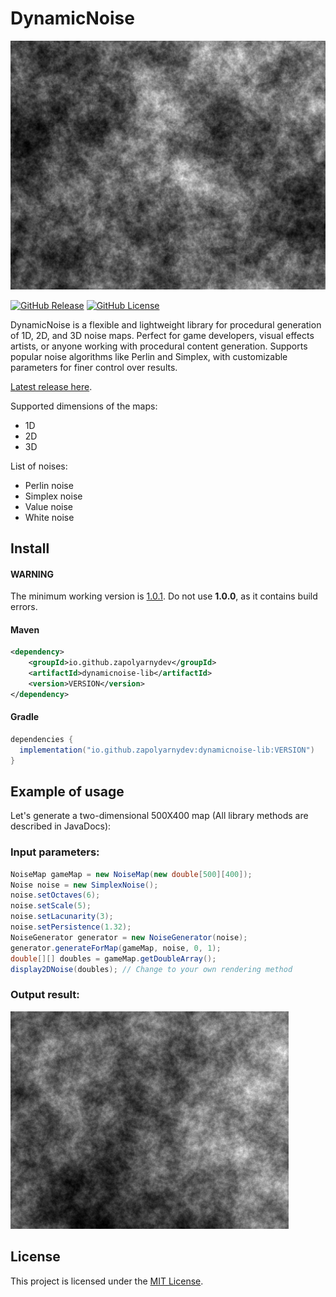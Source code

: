 # DynamicNoise
<img src="./images/noise-preview.png" width="575"/>

[![GitHub Release](https://img.shields.io/github/v/release/ZapolyarnyDev/DynamicNoise?style=for-the-badge&color=%235789BF&link=https%3A%2F%2Fgithub.com%2FZapolyarnyDev%2FDynamicNoise%2Freleases)](https://github.com/ZapolyarnyDev/DynamicNoise/releases)
[![GitHub License](https://img.shields.io/github/license/ZapolyarnyDev/DynamicNoise?style=for-the-badge&color=%2347D524&link=..%2FLICENSE)](LICENSE)

DynamicNoise is a flexible and lightweight library for procedural generation of 1D, 2D, and 3D noise maps.
Perfect for game developers, visual effects artists, or anyone working with procedural content generation.
Supports popular noise algorithms like Perlin and Simplex, with customizable parameters for finer control over results.

[Latest release here](https://github.com/ZapolyarnyDev/DynamicNoise/releases).


Supported dimensions of the maps:
- 1D
- 2D
- 3D


List of noises:
- Perlin noise
- Simplex noise
- Value noise
- White noise

## Install

#### WARNING
The minimum working version is [1.0.1](https://github.com/ZapolyarnyDev/DynamicNoise/releases). Do not use **1.0.0**, as it contains build errors.

#### Maven

```xml
<dependency>
    <groupId>io.github.zapolyarnydev</groupId>
    <artifactId>dynamicnoise-lib</artifactId>
    <version>VERSION</version>
</dependency>
```

#### Gradle

```groovy
dependencies {
  implementation("io.github.zapolyarnydev:dynamicnoise-lib:VERSION")
}
```

## Example of usage

Let's generate a two-dimensional 500X400 map (All library methods are described in JavaDocs):

### Input parameters:

```java
NoiseMap gameMap = new NoiseMap(new double[500][400]);
Noise noise = new SimplexNoise();
noise.setOctaves(6);
noise.setScale(5);
noise.setLacunarity(3);
noise.setPersistence(1.32);
NoiseGenerator generator = new NoiseGenerator(noise);
generator.generateForMap(gameMap, noise, 0, 1);
double[][] doubles = gameMap.getDoubleArray();
display2DNoise(doubles); // Change to your own rendering method 
```

### Output result:

<img src="./images/example-noise.png" width="445"/>

## License
This project is licensed under the [MIT License](https://github.com/ZapolyarnyDev/DynamicNoise/blob/main/LICENSE).
